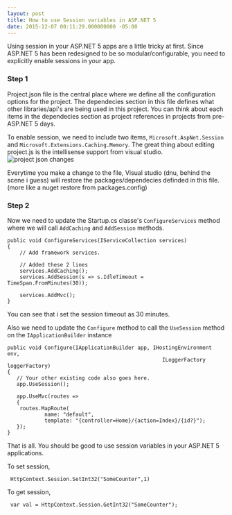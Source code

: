 ```yaml
---
layout: post
title: How to use Session variables in ASP.NET 5
date: 2015-12-07 00:11:29.000000000 -05:00
---
```

Using session in your ASP.NET 5 apps are a little tricky at first.
Since ASP.NET 5 has been redesigned to be so modular/configurable, you need to explicitly enable sessions in your app.



### Step 1
Project.json file is the central place where we define all the configuration options for the project. The dependecies section in this file
defines what other libraries/api's are being used in this project. You can think about each items in the dependecies section 
 as project references in projects from pre-ASP.NET 5 days.

To enable session, we need to include two items, `Microsoft.AspNet.Session` and `Microsoft.Extensions.Caching.Memory`. 
The great thing about editing project.js is the intellisense support from visual studio.
![project json changes](http://techiesweb.net/assets/project-json-with-dependencies-for-session.png)

Everytime you make a change to the file, Visual studio (dnu, behind the scene i guess) will restore the packages/dependecies definded in this file. 
(more like a nuget restore from packages.config)


### Step 2
Now we need to update the Startup.cs classe's `ConfigureServices` method where we will call `AddCaching` and `AddSession` methods.


    public void ConfigureServices(IServiceCollection services)
    {
        // Add framework services.

        // Added these 2 lines
        services.AddCaching();
        services.AddSession(s => s.IdleTimeout = TimeSpan.FromMinutes(30));

        services.AddMvc();
    }

	
You can see that i set the session timeout as 30 minutes.
	
Also we need to update the `Configure` method to call the `UseSession` method on the `IApplicationBuilder` instance

	public void Configure(IApplicationBuilder app, IHostingEnvironment env, 
	                                                  ILoggerFactory loggerFactory)
	{
	   // Your other existing code also goes here.
	   app.UseSession();
	   
	   app.UseMvc(routes =>
	   {
	 	routes.MapRoute(
				name: "default",
				template: "{controller=Home}/{action=Index}/{id?}");
	   });
	}

That is all. You should be good to use session variables in your ASP.NET 5 applications.


To set session,

     HttpContext.Session.SetInt32("SomeCounter",1)
      
To get session,

     var val = HttpContext.Session.GetInt32("SomeCounter");